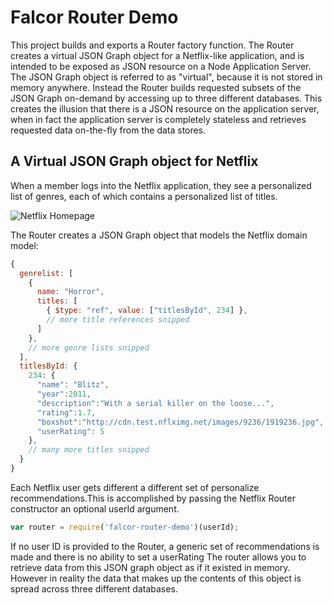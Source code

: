 # Falcor Router Demo

This project builds and exports a Router factory function. The Router creates a virtual JSON Graph object for a Netflix-like application, and is intended to be exposed as JSON resource on a Node Application Server. The JSON Graph object is referred to as "virtual", because it is not stored in memory anywhere. Instead the Router builds requested subsets of the JSON Graph on-demand by accessing up to three different databases. This creates the illusion that there is a JSON resource on the application server, when in fact the application server is completely stateless and retrieves requested data on-the-fly from the data stores.

## A Virtual JSON Graph object for Netflix

When a member logs into the Netflix application, they see a personalized list of genres, each of which contains a personalized list of titles.

![Netflix Homepage](http://netflix.github.io/falcor/images/netflix-screenshot.png)

The Router creates a JSON Graph object that models the Netflix domain model:

~~~js
{
  genrelist: [
    {
      name: "Horror",
      titles: [
        { $type: "ref", value: ["titlesById", 234] },
        // more title references snipped
      ]
    },
    // more genre lists snipped
  ],
  titlesById: {
    234: {
      "name": "Blitz",
      "year":2011,
      "description":"With a serial killer on the loose...",
      "rating":1.7,
      "boxshot":"http://cdn.test.nflximg.net/images/9236/1919236.jpg",
      "userRating": 5
    },
    // many more titles snipped
  }
}
~~~

Each Netflix user gets different a different set of personalize recommendations.This is accomplished by passing the Netflix Router constructor an optional userId argument.

~~~js
var router = require('falcor-router-demo')(userId);
~~~

If no user ID is provided to the Router, a generic set of recommendations is made and there is no ability to set a userRating
The router allows you to retrieve data from this JSON graph object as if it existed in memory. However in reality the data that makes up the contents of this object is spread across three different databases.




